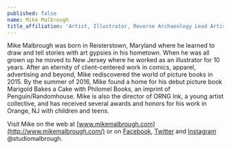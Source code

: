 ```yaml
---
published: false
name: Mike Malbrough
title_affiliation: 'Artist, Illustrator, Reverse Archaeology Lead Artist & ORNG Ink Director'
---
```

Mike Malbrough was born in Reisterstown, Maryland where he learned to draw and tell stories with art gypsies in his hometown. When he was all grown up he moved to New Jersey where he worked as an illustrator for 10 years. After an eternity of client-centered work in comics, apparel, advertising and beyond, Mike rediscovered the world of picture books in 2015. By the summer of 2016, Mike found a home for his debut picture book Marigold Bakes a Cake with Philomel Books, an imprint of Penguin/Randomhouse. Mike is also the director of ORNG Ink, a young artist collective, and has received several awards and honors for his work in Orange, NJ with children and teens.

Visit Mike on the web at [www.mikemalbrough.com](http://www.mikemalbrough.com/) or on [Facebook](https://www.facebook.com/mike.malbrough?fref=ts), [Twitter](https://twitter.com/studiomalbrough) and [Instagram](https://www.instagram.com/studiomalbrough/) @studiomalbrough.
